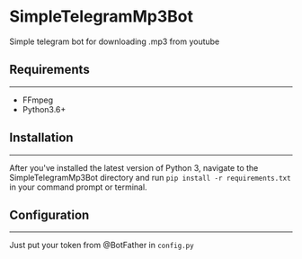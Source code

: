 # SimpleTelegramMp3Bot
Simple telegram bot for downloading .mp3 from youtube

<h2>Requirements</h2>
<hr>
<ul><li>FFmpeg</li><li>Python3.6+</li></ul>

<h2>Installation</h2>
<hr>
<p>After you've installed the latest version of Python 3, navigate to the SimpleTelegramMp3Bot directory and run <code>pip install -r requirements.txt</code> in your command prompt or terminal.</p>

<h2>Configuration</h2>
<hr>
<p>Just put your token from @BotFather in <code>config.py</code></p>
